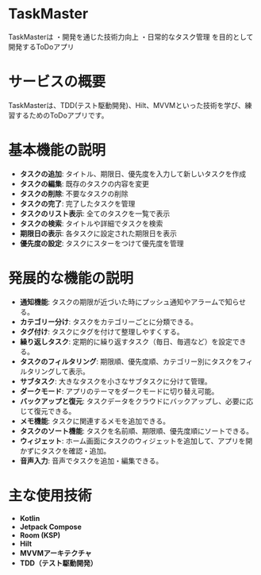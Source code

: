 # TaskMaster
TaskMasterは
・開発を通じた技術力向上
・日常的なタスク管理
を目的として開発するToDoアプリ

# サービスの概要
TaskMasterは、TDD(テスト駆動開発)、Hilt、MVVMといった技術を学び、練習するためのToDoアプリです。

# 基本機能の説明
- **タスクの追加**: タイトル、期限日、優先度を入力して新しいタスクを作成
- **タスクの編集**: 既存のタスクの内容を変更
- **タスクの削除**: 不要なタスクの削除
- **タスクの完了**: 完了したタスクを管理
- **タスクのリスト表示**: 全てのタスクを一覧で表示
- **タスクの検索**: タイトルや詳細でタスクを検索
- **期限日の表示**: 各タスクに設定された期限日を表示
- **優先度の設定**: タスクにスターをつけて優先度を管理

# 発展的な機能の説明
- **通知機能**: タスクの期限が近づいた時にプッシュ通知やアラームで知らせる。
- **カテゴリー分け**: タスクをカテゴリーごとに分類できる。
- **タグ付け**: タスクにタグを付けて整理しやすくする。
- **繰り返しタスク**: 定期的に繰り返すタスク（毎日、毎週など）を設定できる。
- **タスクのフィルタリング**: 期限順、優先度順、カテゴリー別にタスクをフィルタリングして表示。
- **サブタスク**: 大きなタスクを小さなサブタスクに分けて管理。
- **ダークモード**: アプリのテーマをダークモードに切り替え可能。
- **バックアップと復元**: タスクデータをクラウドにバックアップし、必要に応じて復元できる。
- **メモ機能**: タスクに関連するメモを追加できる。
- **タスクのソート機能**: タスクを名前順、期限順、優先度順にソートできる。
- **ウィジェット**: ホーム画面にタスクのウィジェットを追加して、アプリを開かずにタスクを確認・追加。
- **音声入力**: 音声でタスクを追加・編集できる。

# 主な使用技術
- **Kotlin**
- **Jetpack Compose**
- **Room (KSP)**
- **Hilt**
- **MVVMアーキテクチャ**
- **TDD（テスト駆動開発）**

